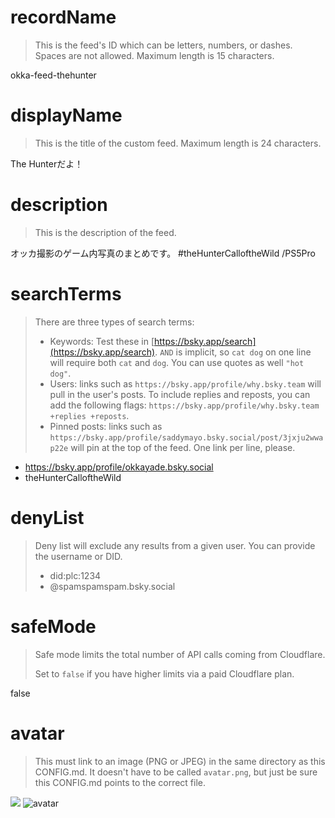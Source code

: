 
# recordName

> This is the feed's ID which can be letters, numbers, or dashes. Spaces are not allowed. Maximum length is 15 characters.

okka-feed-thehunter

# displayName

> This is the title of the custom feed. Maximum length is 24 characters.

The Hunterだよ！

# description

> This is the description of the feed.

オッカ撮影のゲーム内写真のまとめです。
#theHunterCalloftheWild /PS5Pro

# searchTerms

> There are three types of search terms:
>
> - Keywords: Test these in [https://bsky.app/search](https://bsky.app/search). `AND` is implicit, so `cat dog` on one line will require both `cat` and `dog`. You can use quotes as well `"hot dog"`.
> - Users: links such as `https://bsky.app/profile/why.bsky.team` will pull in the user's posts. To include replies and reposts, you can add the following flags: `https://bsky.app/profile/why.bsky.team +replies +reposts`.
> - Pinned posts: links such as `https://bsky.app/profile/saddymayo.bsky.social/post/3jxju2wwap22e` will pin at the top of the feed. One link per line, please.

- https://bsky.app/profile/okkayade.bsky.social
- theHunterCalloftheWild

# denyList

> Deny list will exclude any results from a given user. You can provide the username or DID.
>
> - did:plc:1234
> - @spamspamspam.bsky.social

# safeMode

> Safe mode limits the total number of API calls coming from Cloudflare.
>
> Set to `false` if you have higher limits via a paid Cloudflare plan.

false

# avatar

> This must link to an image (PNG or JPEG) in the same directory as this CONFIG.md. It doesn't have to be called `avatar.png`, but just be sure this CONFIG.md points to the correct file.

![](avatar.png)
![avatar](https://github.com/user-attachments/assets/fb491433-4072-4823-acb4-81525bdec1bb)
